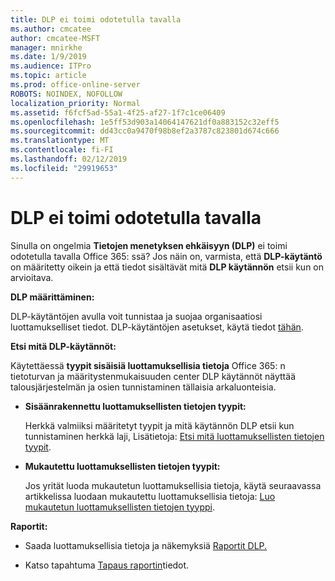 ```yaml
---
title: DLP ei toimi odotetulla tavalla
ms.author: cmcatee
author: cmcatee-MSFT
manager: mnirkhe
ms.date: 1/9/2019
ms.audience: ITPro
ms.topic: article
ms.prod: office-online-server
ROBOTS: NOINDEX, NOFOLLOW
localization_priority: Normal
ms.assetid: f6fcf5ad-55a1-4f25-af27-1f7c1ce06409
ms.openlocfilehash: 1e5ff53d903a14064147621df0a883152c32eff5
ms.sourcegitcommit: dd43cc0a9470f98b8ef2a3787c823801d674c666
ms.translationtype: MT
ms.contentlocale: fi-FI
ms.lasthandoff: 02/12/2019
ms.locfileid: "29919653"
---
```

# <a name="dlp-not-working-as-expected"></a>DLP ei toimi odotetulla tavalla


Sinulla on ongelmia **Tietojen menetyksen ehkäisyyn (DLP)** ei toimi odotetulla tavalla Office 365: ssä? Jos näin on, varmista, että **DLP-käytäntö** on määritetty oikein ja että tiedot sisältävät mitä **DLP käytännön** etsii kun on arvioitava. 
  
 **DLP määrittäminen:**
  
DLP-käytäntöjen avulla voit tunnistaa ja suojaa organisaatiosi luottamukselliset tiedot. DLP-käytäntöjen asetukset, käytä tiedot [tähän](https://docs.microsoft.com/office365/securitycompliance/prevent-data-loss#set-up-dlp).
  
 **Etsi mitä DLP-käytännöt:**
  
Käytettäessä **tyypit sisäisiä luottamuksellisia tietoja** Office 365: n tietoturvan ja määritystenmukaisuuden center DLP käytännöt näyttää talousjärjestelmän ja osien tunnistaminen tällaisia arkaluonteisia. 
  
- **Sisäänrakennettu luottamuksellisten tietojen tyypit:**
    
    Herkkä valmiiksi määritetyt tyypit ja mitä käytännön DLP etsii kun tunnistaminen herkkä laji, Lisätietoja: [Etsi mitä luottamuksellisten tietojen tyypit](https://docs.microsoft.com/office365/securitycompliance/what-the-sensitive-information-types-look-for).
    
- **Mukautettu luottamuksellisten tietojen tyypit:**
    
    Jos yrität luoda mukautetun luottamuksellisia tietoja, käytä seuraavassa artikkelissa luodaan mukautettu luottamuksellisia tietoja: [Luo mukautetun luottamuksellisten tietojen tyyppi](https://docs.microsoft.com/office365/securitycompliance/create-a-custom-sensitive-information-type).
    
 **Raportit:**
  
- Saada luottamuksellisia tietoja ja näkemyksiä [Raportit DLP.](https://docs.microsoft.com/office365/securitycompliance/data-loss-prevention-policies#dlp-reports)
    
- Katso tapahtuma [Tapaus raportin](https://docs.microsoft.com/office365/securitycompliance/data-loss-prevention-policies#incident-reports)tiedot.
    

